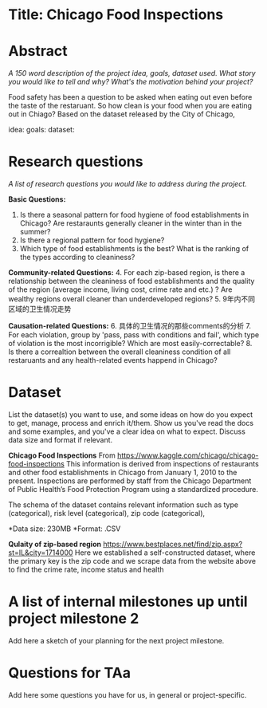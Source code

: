 # Title: Chicago Food Inspections

# Abstract
*A 150 word description of the project idea, goals, dataset used. What story you would like to tell and why? What's the motivation behind your project?*

Food safety has been a question to be asked when eating out even before the taste of the restaruant. So how clean is your food when you are eating out in Chiago? Based on the dataset released by the City of Chicago, 


idea: 
goals: 
dataset: 

# Research questions
*A list of research questions you would like to address during the project.*

**Basic Questions:**
1. Is there a seasonal pattern for food hygiene of food establishments in Chicago? Are restaraunts generally cleaner in the winter than in the summer?
2. Is there a regional pattern for food hygiene? 
3. Which type of food establishments is the best? What is the ranking of the types according to cleaniness?

**Community-related Questions:**
4. For each zip-based region, is there a relationship between the cleaniness of food establishments and the quality of the region (average income, living cost, crime rate and etc.) ? Are wealthy regions overall cleaner than underdeveloped regions?
5. 9年内不同区域的卫生情况走势

**Causation-related Questions:**
6. 具体的卫生情况的那些comments的分析
7. For each violation, group by 'pass, pass with conditions and fail', which type of violation is the most incorrigible? Which are most easily-correctable? 
8. Is there a correaltion between the overall cleaniness condition of all restaruants and any health-related events happend in Chicago?

# Dataset
List the dataset(s) you want to use, and some ideas on how do you expect to get, manage, process and enrich it/them. Show us you've read the docs and some examples, and you've a clear idea on what to expect. Discuss data size and format if relevant.

**Chicago Food Inspections**
From https://www.kaggle.com/chicago/chicago-food-inspections
This information is derived from inspections of restaurants and other food establishments in Chicago from January 1, 2010 to the present. Inspections are performed by staff from the Chicago Department of Public Health’s Food Protection Program using a standardized procedure. 

The schema of the dataset contains relevant information such as type (categorical), risk level (categorical), zip code (categorical), 

*Data size: 230MB
*Format: .CSV

**Qulaity of zip-based region**
https://www.bestplaces.net/find/zip.aspx?st=IL&city=1714000
Here we established a self-constructed dataset, where the primary key is the zip code and we scrape data from the website above to find the crime rate, income status and health 

# A list of internal milestones up until project milestone 2
Add here a sketch of your planning for the next project milestone.

# Questions for TAa
Add here some questions you have for us, in general or project-specific.
